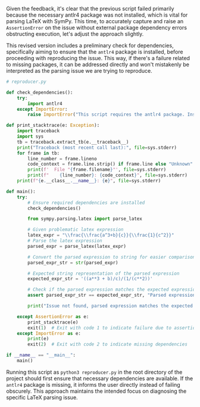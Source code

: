 Given the feedback, it's clear that the previous script failed primarily because the necessary antlr4 package was not installed, which is vital for parsing LaTeX with SymPy. This time, to accurately capture and raise an `AssertionError` on the issue without external package dependency errors obstructing execution, let's adjust the approach slightly.

This revised version includes a preliminary check for dependencies, specifically aiming to ensure that the `antlr4` package is installed, before proceeding with reproducing the issue. This way, if there's a failure related to missing packages, it can be addressed directly and won't mistakenly be interpreted as the parsing issue we are trying to reproduce.

```python
# reproducer.py

def check_dependencies():
    try:
        import antlr4
    except ImportError:
        raise ImportError("This script requires the antlr4 package. Install it via pip using 'pip install antlr4-python3-runtime'.")

def print_stacktrace(e: Exception):
    import traceback
    import sys
    tb = traceback.extract_tb(e.__traceback__)
    print("Traceback (most recent call last):", file=sys.stderr)
    for frame in tb:
        line_number = frame.lineno
        code_context = frame.line.strip() if frame.line else "Unknown"
        print(f'  File "{frame.filename}"', file=sys.stderr)
        print(f"    {line_number}: {code_context}", file=sys.stderr)
    print(f"{e.__class__.__name__}: {e}", file=sys.stderr)

def main():
    try:
        # Ensure required dependencies are installed
        check_dependencies()

        from sympy.parsing.latex import parse_latex

        # Given problematic latex expression
        latex_expr = "\\frac{\\frac{a^3+b}{c}}{\\frac{1}{c^2}}"
        # Parse the latex expression
        parsed_expr = parse_latex(latex_expr)

        # Convert the parsed expression to string for easier comparison
        parsed_expr_str = str(parsed_expr)

        # Expected string representation of the parsed expression
        expected_expr_str = '((a**3 + b)/c)/(1/(c**2))'

        # Check if the parsed expression matches the expected expression
        assert parsed_expr_str == expected_expr_str, "Parsed expression does not match the expected output"

        print("Issue not found, parsed expression matches the expected output.")

    except AssertionError as e:
        print_stacktrace(e)
        exit(1)  # Exit with code 1 to indicate failure due to assertion error
    except ImportError as e:
        print(e)
        exit(2)  # Exit with code 2 to indicate missing dependencies

if __name__ == "__main__":
    main()
```

Running this script as `python3 reproducer.py` in the root directory of the project should first ensure that necessary dependencies are available. If the `antlr4` package is missing, it informs the user directly instead of failing obscurely. This approach maintains the intended focus on diagnosing the specific LaTeX parsing issue.